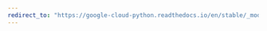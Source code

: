 ```yaml
---
redirect_to: "https://google-cloud-python.readthedocs.io/en/stable/_modules/google/cloud/pubsub_v1/gapic/subscriber_client.html"
---
```

